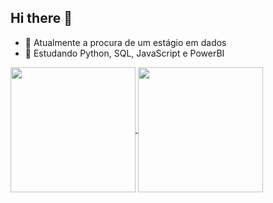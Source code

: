 ## Hi there 👋


- 🔭 Atualmente a procura de um estágio em dados
- 🌱 Estudando Python, SQL, JavaScript e PowerBI

<a href="https://github.com/walissonrubens/github-readme-stats">
  <img height=200 align="center" src="https://github-readme-stats.vercel.app/api?username=walissonrubens&theme=dark" />
</a>
<a href="https://github.com/anuraghazra/convoychat">
  <img height=200 align="center" src="https://github-readme-stats.vercel.app/api/top-langs?username=walissonrubens&layout=compact&langs_count=8&card_width=320&theme=dark" />
</a>
